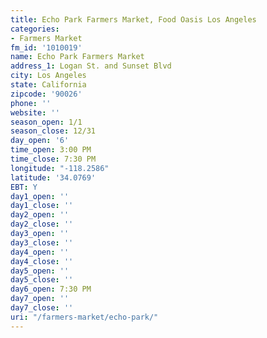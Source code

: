 ```yaml
---
title: Echo Park Farmers Market, Food Oasis Los Angeles
categories:
- Farmers Market
fm_id: '1010019'
name: Echo Park Farmers Market
address_1: Logan St. and Sunset Blvd
city: Los Angeles
state: California
zipcode: '90026'
phone: ''
website: ''
season_open: 1/1
season_close: 12/31
day_open: '6'
time_open: 3:00 PM
time_close: 7:30 PM
longitude: "-118.2586"
latitude: '34.0769'
EBT: Y
day1_open: ''
day1_close: ''
day2_open: ''
day2_close: ''
day3_open: ''
day3_close: ''
day4_open: ''
day4_close: ''
day5_open: ''
day5_close: ''
day6_open: 7:30 PM
day7_open: ''
day7_close: ''
uri: "/farmers-market/echo-park/"
---
```


